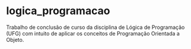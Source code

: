 # logica_programacao
Trabalho de conclusão de curso da disciplina de Lógica de Programação (UFG) com intuito de aplicar os conceitos de Programação Orientada a Objeto.
